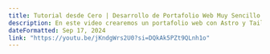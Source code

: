 ```yaml
---
title: Tutorial desde Cero | Desarrollo de Portafolio Web Muy Sencillo y Rápido con Astro y TailwindCSS
description: En este video crearemos un portafolio web con Astro y TailwindCSS de una forma muy sencilla.
dateFormatted: Sep 17, 2024
link: "https://youtu.be/jKndgWrs2U0?si=DQkAk5PZt9QLnh1o"
---
```

